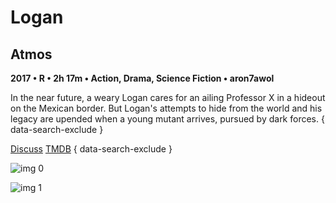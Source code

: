 # Logan

## Atmos

**2017 • R • 2h 17m • Action, Drama, Science Fiction • aron7awol**

In the near future, a weary Logan cares for an ailing Professor X in a hideout on the Mexican border. But Logan's attempts to hide from the world and his legacy are upended when a young mutant arrives, pursued by dark forces.
{ data-search-exclude }

[Discuss](https://www.avsforum.com/threads/bass-eq-for-filtered-movies.2995212/post-57134220)  [TMDB](https://www.themoviedb.org/movie/263115)
{ data-search-exclude }

![img 0](https://i.imgur.com/MISbJvD.jpg)

![img 1](https://i.imgur.com/0UOSB70.jpg)

